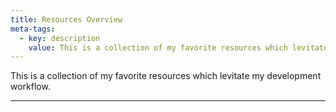 ```yaml
---
title: Resources Overview
meta-tags:
  - key: description
    value: This is a collection of my favorite resources which levitate my development workflow.
---
```


<the-lead>
  This is a collection of my favorite resources which levitate my development workflow.
</the-lead>

<hr class="my-4" />

<resources-overview></resources-overview>
